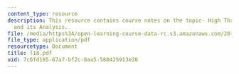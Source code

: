 ```yaml
---
content_type: resource
description: This resource contains course notes on the topic- High Throughput Data
  and its Analysis.
file: /media/https%3A/open-learning-course-data-rc.s3.amazonaws.com/20-482j-foundations-of-algorithms-and-computational-techniques-in-systems-biology-spring-2006/7c6fd18567a7bf2c8aa5580425913e28_l18.pdf
file_type: application/pdf
resourcetype: Document
title: l18.pdf
uid: 7c6fd185-67a7-bf2c-8aa5-580425913e28
---
```

